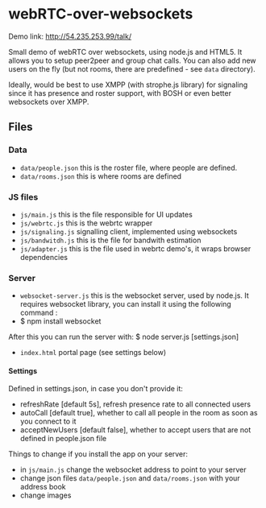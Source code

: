 webRTC-over-websockets
======================

Demo link: http://54.235.253.99/talk/

Small demo of webRTC over websockets, using node.js and HTML5. It allows you to setup peer2peer and group chat calls. You can also add new users on the fly (but not rooms, there are predefined - see `data` directory). 

Ideally, would be best to use XMPP (with strophe.js library) for signaling since it has presence and roster support, with BOSH or even better websockets over XMPP. 


Files
-------
### Data

- `data/people.json` this is the roster file, where people are defined. 
- `data/rooms.json` this is where rooms are defined

### JS files

- `js/main.js` this is the file responsible for UI updates 
- `js/webrtc.js` this is the webrtc wrapper
- `js/signaling.js` signalling client, implemented using websockets
- `js/bandwitdh.js` this is the file for bandwith estimation
- `js/adapter.js` this is the file used in webrtc demo's, it wraps browser dependencies

### Server
- `websocket-server.js` this is the websocket server, used by node.js. It requires websocket library, you can install it using the following command : 
- $ npm install websocket

After this you can run the server with:
$ node server.js [settings.json]

- `index.html` portal page (see settings below)

#### Settings
Defined in settings.json, in case you don't provide it:
- refreshRate [default 5s], refresh presence rate to all connected users
- autoCall [default true], whether to call all people in the room as soon as you connect to it
- acceptNewUsers [default false], whether to accept users that are not defined in people.json file


Things to change if you install the app on your server:
- in `js/main.js` change the websocket address to point to your server
- change json files `data/people.json` and `data/rooms.json` with your address book
- change images



